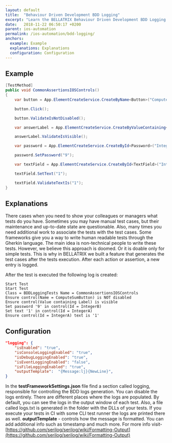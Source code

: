 ```yaml
---
layout: default
title:  "Behaviour Driven Development BDD Logging"
excerpt: "Learn the BELLATRIX Behaviour Driven Development BDD Logging works and how to use it."
date:   2018-11-22 06:50:17 +0200
parent: ios-automation
permalink: /ios-automation/bdd-logging/
anchors:
  example: Example
  explanations: Explanations
  configuration: Configuration
---
```

Example
-------
```csharp
[TestMethod]
public void CommonAssertionsIOSControls()
{
    var button = App.ElementCreateService.CreateByName<Button>("ComputeSumButton");

    button.Click();

    button.ValidateIsNotDisabled();

    var answerLabel = App.ElementCreateService.CreateByValueContaining<Label>("Label");

    answerLabel.ValidateIsVisible();

    var password = App.ElementCreateService.CreateById<Password>("IntegerB");

    password.SetPassword("9");

    var textField = App.ElementCreateService.CreateById<TextField>("IntegerA");

    textField.SetText("1");

    textField.ValidateTextIs("1");
}
```

Explanations
------------
There cases when you need to show your colleagues or managers what tests do you have. Sometimes you may have manual test cases, but their maintenance and up-to-date state are questionable. Also, many times you need additional work to associate the tests with the test cases. Some frameworks give you a way to write human readable tests through the Gherkin language. The main idea is non-technical people to write these tests. However, we believe this approach is doomed. Or it is doable only for simple tests. This is why in BELLATRIX we built a feature that generates the test cases after the tests execution. After each action or assertion, a new entry is logged.

After the test is executed the following log is created:

```
Start Test
Start Test
Class = BDDLoggingTests Name = CommonAssertionsIOSControls
Ensure control(Name = ComputeSumButton) is NOT disabled
Ensure control(Value containing Label) is visible
Set password '9' in control(Id = IntegerB)
Set text '1' in control(Id = IntegerA)
Ensure control(Id = IntegerA) text is '1'
```

Configuration
-------------
```json
"logging": {
    "isEnabled": "true",
    "isConsoleLoggingEnabled": "true",
    "isDebugLoggingEnabled": "true",
    "isEventLoggingEnabled": "false",
    "isFileLoggingEnabled": "true",
    "outputTemplate":  "{Message:lj}{NewLine}",
}
```
In the **testFrameworkSettings.json** file find a section called logging, responsible for controlling the BDD logs generation. You can disable the logs entirely. There are different places where the logs are populated. By default, you can see the logs in the output window of each test. Also, a file called logs.txt is generated in the folder with the DLLs of your tests. If you execute your tests in CI with some CLI test runner the logs are printed there as well. **outputTemplate** - controls how the message is formatted. You can add additional info such as timestamp and much more. 
For more info visit- [https://github.com/serilog/serilog/wiki/Formatting-Output](https://github.com/serilog/serilog/wiki/Formatting-Output)